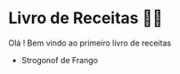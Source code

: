 # Livro de Receitas :woman_cook:

Olá ! Bem vindo ao primeiro livro de receitas

- Strogonof de Frango

  
